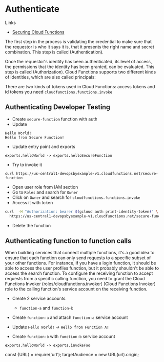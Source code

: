 # Authenticate




Links
- [Securing Cloud Functions](https://cloud.google.com/functions/docs/securing)

The first step in the process is validating the credential to make sure that the requestor is who it says it is, that it presents the right name and secret combination. This step is called (Authentication).

Once the requestor's identity has been authenticated, its level of access, the permissions that the identity has been granted, can be evaluated. This step is called (Authorization).
Cloud Functions supports two different kinds of identities, which are also called principals:

There are two kinds of tokens used in Cloud Functions: access tokens and id tokens
you need `cloudfunctions.functions.invoke`

## Authenticating Developer Testing

- Create `secure-function` function with auth
- Update
```
Hello World!
Hello from Secure Function!
```
- Update entry point and exports
```
exports.helloWorld -> exports.helloSecureFunction
```

- Try to invoke it
```
curl https://us-central1-devopsbyexample-v1.cloudfunctions.net/secure-function
```

- Open user role from IAM section
- Go to `Roles` and search for `Owner`
- Click on `Owner` and search for `cloudfunctions.functions.invoke`
- Access it with token
```bash
curl  -H "Authorization: bearer $(gcloud auth print-identity-token)" \
  https://us-central1-devopsbyexample-v1.cloudfunctions.net/secure-function
```

- Delete the function


## Authenticating function to function calls

When building services that connect multiple functions, it's a good idea to ensure that each function can only send requests to a specific subset of your other functions. For instance, if you have a login function, it should be able to access the user profiles function, but it probably shouldn't be able to access the search function.
To configure the receiving function to accept requests from a specific calling function, you need to grant the Cloud Functions Invoker (roles/cloudfunctions.invoker) (Cloud Functions Invoker) role to the calling function's service account on the receiving function.


- Create 2 service accounts
  - `function-a` and `function-b`

- Create `function-a` and attach `function-a` service account
- Update `Hello World!` -> `Hello from Function A!`


- Create `function-b` with `function-b` service account


```
exports.helloWorld -> exports.invokeFoo
```

const {URL} = require('url');
targetAudience = new URL(url).origin;
